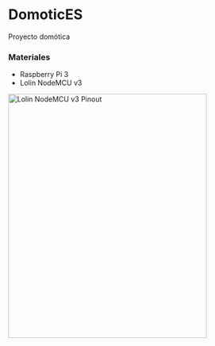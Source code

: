 # DomoticES
<html>
<head>
<meta charset="utf-8">
<link href="css/index_style.css" rel="stylesheet" type="text/css">
</head>

<body>
<p>Proyecto domótica</p>
<h3>Materiales</h3>
<ul>
  <li>Raspberry Pi 3</li>
  <li>Lolin NodeMCU v3</li>
</ul>
<img src="img/nmcupinout.png" width="400" height="492" alt="Lolin NodeMCU v3 Pinout"/>
</body>
</html>

